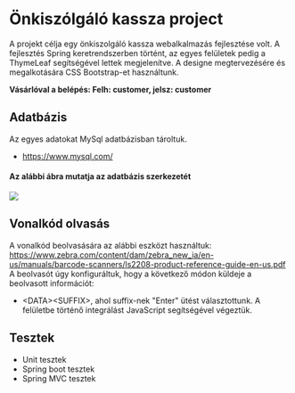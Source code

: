 
# Önkiszólgáló kassza project
A projekt célja egy önkiszolgáló kassza webalkalmazás fejlesztése volt.
A fejlesztés Spring keretrendszerben történt, az egyes felületek pedig a ThymeLeaf segítségével lettek megjelenítve.
A designe megtervezésére és megalkotására CSS Bootstrap-et használtunk.  
  
<strong>Vásárlóval a belépés: Felh: customer, jelsz: customer</strong>
## Adatbázis
Az egyes adatokat MySql adatbázisban tároltuk.
* https://www.mysql.com/
#### Az alábbi ábra mutatja az adatbázis szerkezetét
![](src/main/resources/database.png)
## Vonalkód olvasás
A vonalkód beolvasására az alábbi eszközt használtuk:  
https://www.zebra.com/content/dam/zebra_new_ia/en-us/manuals/barcode-scanners/ls2208-product-reference-guide-en-us.pdf  
A beolvasót úgy konfiguráltuk, hogy a következő módon küldeje a beolvasott információt:  
* \<DATA\>\<SUFFIX\>,
ahol suffix-nek "Enter" ütést választottunk. A felületbe történő integrálást JavaScript segítségével végeztük.
## Tesztek
* Unit tesztek
* Spring boot tesztek
* Spring MVC tesztek
